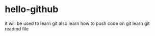 # hello-github
it will be used to learn git
also learn how to push code on git 
learn git readmd file
